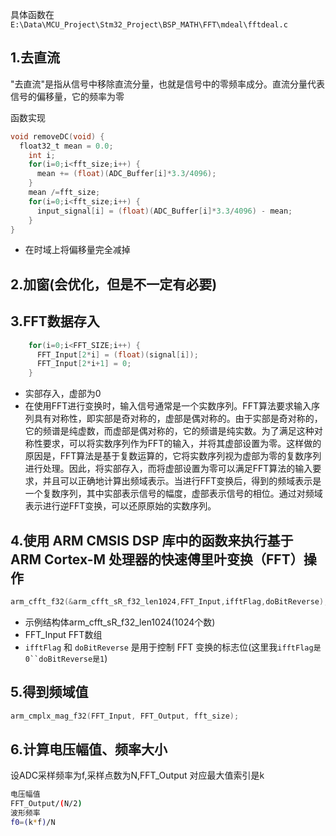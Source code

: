 具体函数在 `E:\Data\MCU_Project\Stm32_Project\BSP_MATH\FFT\mdeal\fftdeal.c`
## 1.去直流
"去直流"是指从信号中移除直流分量，也就是信号中的零频率成分。直流分量代表信号的偏移量，它的频率为零

函数实现
```c
void removeDC(void) {
  float32_t mean = 0.0;
    int i;
    for(i=0;i<fft_size;i++) {
      mean += (float)(ADC_Buffer[i]*3.3/4096);
    }
    mean /=fft_size;
    for(i=0;i<fft_size;i++) {
      input_signal[i] = (float)(ADC_Buffer[i]*3.3/4096) - mean;
    }
}
```
* 在时域上将偏移量完全减掉
## 2.加窗(会优化，但是不一定有必要)
## 3.FFT数据存入
```c
    for(i=0;i<FFT_SIZE;i++) {
      FFT_Input[2*i] = (float)(signal[i]);
      FFT_Input[2*i+1] = 0;
    }
```
* 实部存入，虚部为0
* 在使用FFT进行变换时，输入信号通常是一个实数序列。FFT算法要求输入序列具有对称性，即实部是奇对称的，虚部是偶对称的。由于实部是奇对称的，它的频谱是纯虚数，而虚部是偶对称的，它的频谱是纯实数。为了满足这种对称性要求，可以将实数序列作为FFT的输入，并将其虚部设置为零。这样做的原因是，FFT算法是基于复数运算的，它将实数序列视为虚部为零的复数序列进行处理。因此，将实部存入，而将虚部设置为零可以满足FFT算法的输入要求，并且可以正确地计算出频域表示。当进行FFT变换后，得到的频域表示是一个复数序列，其中实部表示信号的幅度，虚部表示信号的相位。通过对频域表示进行逆FFT变换，可以还原原始的实数序列。
## 4.使用 ARM CMSIS DSP 库中的函数来执行基于 ARM Cortex-M 处理器的快速傅里叶变换（FFT）操作
```c
arm_cfft_f32(&arm_cfft_sR_f32_len1024,FFT_Input,ifftFlag,doBitReverse);
```
* 示例结构体arm_cfft_sR_f32_len1024(1024个数)
* FFT_Input FFT数组
* `ifftFlag` 和 `doBitReverse` 是用于控制 FFT 变换的标志位(这里我`ifftFlag是0``doBitReverse是1`)
## 5.得到频域值
```c
arm_cmplx_mag_f32(FFT_Input, FFT_Output, fft_size);
```
## 6.计算电压幅值、频率大小
设ADC采样频率为f,采样点数为N,FFT_Output 对应最大值索引是k
```bash
电压幅值
FFT_Output/(N/2)
波形频率
f0=(k*f)/N
```
